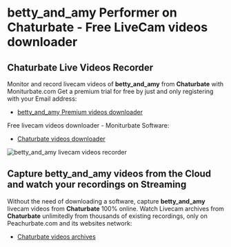 # betty_and_amy Performer on Chaturbate - Free LiveCam videos downloader

## Chaturbate Live Videos Recorder

Monitor and record livecam videos of **betty_and_amy** from **Chaturbate** with Moniturbate.com
Get a premium trial for free by just and only registering with your Email address:
* [betty_and_amy Premium videos downloader](https://moniturbate.com/request-demo-licence-key.html)

Free livecam videos downloader - Moniturbate Software:
* [Chaturbate videos downloader](https://moniturbate.com/moniturbate-download-software.html)

![betty_and_amy livecam videos recorder](https://peachurnet.com/templates/moniturbate-software.png)


## Capture betty_and_amy videos from the Cloud and watch your recordings on Streaming

Without the need of downloading a software, capture **betty_and_amy** livecam videos from **Chaturbate** 100% online.
Watch Livecam archives from **Chaturbate** unlimitedly from thousands of existing recordings, only on Peachurbate.com and its websites network:
* [Chaturbate videos archives](https://peachurnet.com/)
